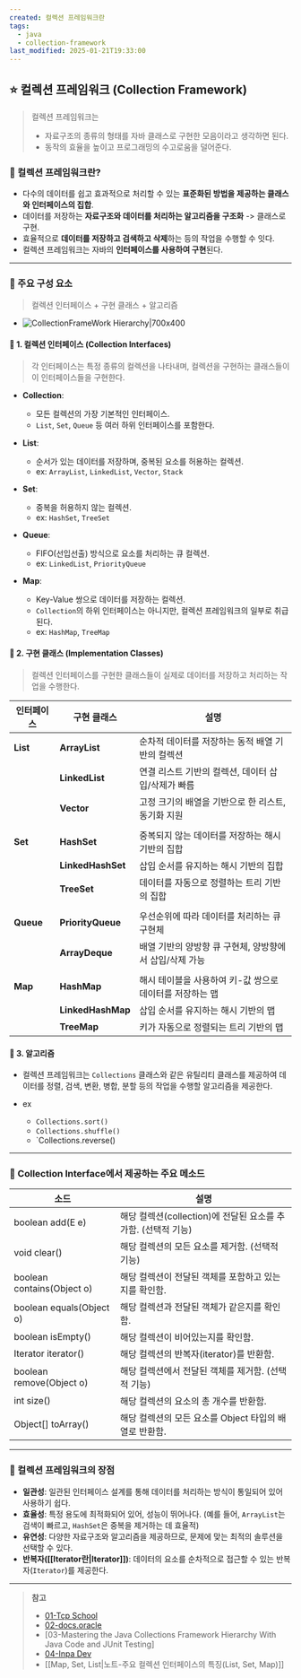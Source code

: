 ```yaml
---
created: 컬렉션 프레임워크란
tags:
  - java
  - collection-framework
last_modified: 2025-01-21T19:33:00
---
```

## ⭐ 컬렉션 프레임워크 (Collection Framework)
> 컬렉션 프레임워크는
>- 자료구조의 종류의 형태를 자바 클래스로 구현한 모음이라고 생각하면 된다.
>- 동작의 효율을 높이고 프로그래밍의 수고로움을 덜어준다.

### 🍪 컬렉션 프레임워크란?
- 다수의 데이터를 쉽고 효과적으로 처리할 수 있는 **표준화된 방법을 제공하는 클래스와 인터페이스의 집합**.
- 데이터를 저장하는 **자료구조와 데이터를 처리하는 알고리즘을 구조화** -> 클래스로 구현.
- 효율적으로 **데이터를 저장하고 검색하고 삭제**하는 등의 작업을 수행할 수 잇다.
- 컬렉션 프레임워크는 자바의 **인터페이스를 사용하여 구현**된다.
---
### 🍪 주요 구성 요소
> 컬렉션 인터페이스 + 구현 클래스 + 알고리즘
- ![CollectionFrameWork Hierarchy|700x400](https://miro.medium.com/v2/resize:fit:1400/format:webp/1*qgcrVwo8qzF4muOQ-kKB8A.jpeg)

#### 🍬 1. 컬렉션 인터페이스 (Collection Interfaces)
> 각 인터페이스는 특정 종류의 컬렉션을 나타내며, 컬렉션을 구현하는 클래스들이 이 인터페이스들을 구현한다.

- **Collection**: 
	- 모든 컬렉션의 가장 기본적인 인터페이스.
	- `List`, `Set`, `Queue` 등 여러 하위 인터페이스를 포함한다.

- **List**:
	- 순서가 있는 데이터를 저장하며, 중복된 요소를 허용하는 컬렉션.
	- ex: `ArrayList`, `LinkedList`, `Vector`, `Stack` 
- **Set**: 
	- 중복을 허용하지 않는 컬렉션. 
	- ex: `HashSet`, `TreeSet`
- **Queue**:
	- FIFO(선입선출) 방식으로 요소를 처리하는 큐 컬렉션.
	- ex: `LinkedList`, `PriorityQueue`
- **Map**:
	- Key-Value 쌍으로 데이터를 저장하는 컬렉션.
	- `Collection`의 하위 인터페이스는 아니지만, 컬렉션 프레임워크의 일부로 취급된다.
	- ex: `HashMap`, `TreeMap`

#### 🍬 2. 구현 클래스 (Implementation Classes)
> 컬렉션 인터페이스를 구현한 클래스들이 실제로 데이터를 저장하고 처리하는 작업을 수행한다.


| 인터페이스     | 구현 클래스            | 설명                               |
| --------- | ----------------- | -------------------------------- |
| **List**  | **ArrayList**     | 순차적 데이터를 저장하는 동적 배열 기반의 컬렉션      |
|           | **LinkedList**    | 연결 리스트 기반의 컬렉션, 데이터 삽입/삭제가 빠름    |
|           | **Vector**        | 고정 크기의 배열을 기반으로 한 리스트, 동기화 지원    |
|           |                   |                                  |
| **Set**   | **HashSet**       | 중복되지 않는 데이터를 저장하는 해시 기반의 집합      |
|           | **LinkedHashSet** | 삽입 순서를 유지하는 해시 기반의 집합            |
|           | **TreeSet**       | 데이터를 자동으로 정렬하는 트리 기반의 집합         |
|           |                   |                                  |
| **Queue** | **PriorityQueue** | 우선순위에 따라 데이터를 처리하는 큐 구현체         |
|           | **ArrayDeque**    | 배열 기반의 양방향 큐 구현체, 양방향에서 삽입/삭제 가능 |
|           |                   |                                  |
| **Map**   | **HashMap**       | 해시 테이블을 사용하여 키-값 쌍으로 데이터를 저장하는 맵 |
|           | **LinkedHashMap** | 삽입 순서를 유지하는 해시 기반의 맵             |
|           | **TreeMap**       | 키가 자동으로 정렬되는 트리 기반의 맵            |
#### 🍬 3. 알고리즘
- 컬렉션 프레임워크는 `Collections` 클래스와 같은 유틸리티 클래스를 제공하여 데이터를 정렬, 검색, 변환, 병합, 분할 등의 작업을 수행할 알고리즘을 제공한다.

- ex
	- `Collections.sort()`
	- `Collections.shuffle()`
	- `Collections.reverse()
---
### 🍪 Collection Interface에서 제공하는 주요 메소드
| 소드                         | 설명                                        |
| -------------------------- | ----------------------------------------- |
| boolean add(E e)           | 해당 컬렉션(collection)에 전달된 요소를 추가함. (선택적 기능) |
| void clear()               | 해당 컬렉션의 모든 요소를 제거함. (선택적 기능)              |
| boolean contains(Object o) | 해당 컬렉션이 전달된 객체를 포함하고 있는지를 확인함.            |
| boolean equals(Object o)   | 해당 컬렉션과 전달된 객체가 같은지를 확인함.                 |
| boolean isEmpty()          | 해당 컬렉션이 비어있는지를 확인함.                       |
| Iterator<E> iterator()     | 해당 컬렉션의 반복자(iterator)를 반환함.               |
| boolean remove(Object o)   | 해당 컬렉션에서 전달된 객체를 제거함. (선택적 기능)            |
| int size()                 | 해당 컬렉션의 요소의 총 개수를 반환함.                    |
| Object[] toArray()         | 해당 컬렉션의 모든 요소를 Object 타입의 배열로 반환함.        |


---
### 🍪 컬렉션 프레임워크의 장점

- **일관성**: 일관된 인터페이스 설계를 통해 데이터를 처리하는 방식이 통일되어 있어 사용하기 쉽다.
- **효율성**: 특정 용도에 최적화되어 있어, 성능이 뛰어나다. (예를 들어, `ArrayList`는 검색이 빠르고, `HashSet`은 중복을 제거하는 데 효율적)
- **유연성**: 다양한 자료구조와 알고리즘을 제공하므로, 문제에 맞는 최적의 솔루션을 선택할 수 있다.
- **반복자([[Iterator란|Iterator]])**: 데이터의 요소를 순차적으로 접근할 수 있는 반복자(`Iterator`)를 제공한다.
---
>**참고**
> - [01-Tcp School](https://www.tcpschool.com/java/java_collectionFramework_concept)
> - [02-docs.oracle](https://docs.oracle.com/javase/8/docs/technotes/guides/collections/overview.html)
> - [03-Mastering the Java Collections Framework Hierarchy With Java Code and JUnit Testing]
> - [04-Inpa Dev](https://inpa.tistory.com/entry/JCF-%F0%9F%A7%B1-Collections-Framework-%EC%A2%85%EB%A5%98-%EC%B4%9D%EC%A0%95%EB%A6%AC)
> - [[Map, Set, List|노트-주요 컬렉션 인터페이스의 특징(List, Set, Map)]]

